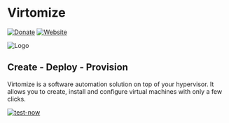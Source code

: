 # Virtomize

[![Donate](https://img.shields.io/badge/Donate-PayPal-green.svg)](https://www.paypal.com/cgi-bin/webscr?cmd=_s-xclick&hosted_button_id=VBXHBYFU44T5W&source=url)
[![Website](https://img.shields.io/badge/website-virtomize-%23379099)](https://virtomize.com)

![Logo](https://github.com/virtomize/virtomize/logo.svg)

## Create - Deploy - Provision

Virtomize is a software automation solution on top of your hypervisor.
It allows you to create, install and configure virtual machines with only a few clicks.

[![test-now](https://img.shields.io/badge/test-now-%231e828c?style=for-the-badge)](https://virtomize.com/downloads)
